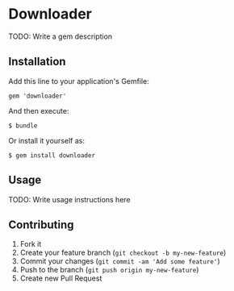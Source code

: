 # Downloader

TODO: Write a gem description

## Installation

Add this line to your application's Gemfile:

    gem 'downloader'

And then execute:

    $ bundle

Or install it yourself as:

    $ gem install downloader

## Usage

TODO: Write usage instructions here

## Contributing

1. Fork it
2. Create your feature branch (`git checkout -b my-new-feature`)
3. Commit your changes (`git commit -am 'Add some feature'`)
4. Push to the branch (`git push origin my-new-feature`)
5. Create new Pull Request
